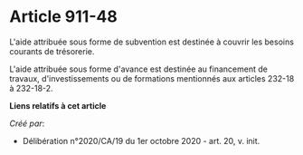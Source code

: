# Article 911-48

L'aide attribuée sous forme de subvention est destinée à couvrir les besoins courants de trésorerie.

L'aide attribuée sous forme d'avance est destinée au financement de travaux, d'investissements ou de formations mentionnés
aux articles 232-18 à 232-18-2.

**Liens relatifs à cet article**

_Créé par_:

  - Délibération n°2020/CA/19 du 1er octobre 2020 - art. 20, v. init.
